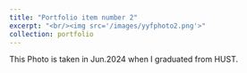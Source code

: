 ```yaml
---
title: "Portfolio item number 2"
excerpt: "<br/><img src='/images/yyfphoto2.png'>"
collection: portfolio
---
```


This Photo is taken in Jun.2024 when I graduated from HUST.
